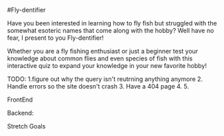 #Fly-dentifier

Have you been interested in learning how to fly fish but struggled with the somewhat esoteric names that come along with the hobby? Well have no fear, I present to you Fly-dentifier! 

Whether you are a fly fishing enthusiast or just a beginner test your knowledge about common flies and even species of fish with this interactive quiz to expand your knowledge in your new favorite hobby!



TODO:
1.figure out why the query isn't reutrning anything anymore
2. Handle errors so the site doesn't crash
3. Have a 404 page
4. 
5. 

FrontEnd

Backend:

Stretch Goals
